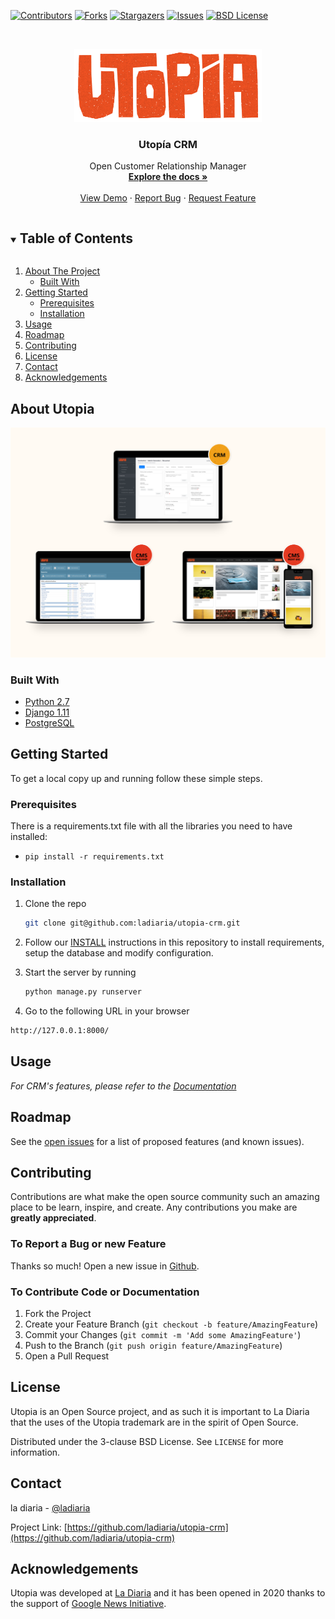 <!-- PROJECT SHIELDS -->
[![Contributors][contributors-shield]][contributors-url]
[![Forks][forks-shield]][forks-url]
[![Stargazers][stars-shield]][stars-url]
[![Issues][issues-shield]][issues-url]
[![BSD License][license-shield]][license-url]




<!-- PROJECT LOGO -->
<br />
<p align="center">
  <a href="https://github.com/ladiaria/utopia-crm">
    <img src="static/img/logo-utopia.png" alt="Logo">
  </a>

  <h3 align="center">Utopía CRM</h3>

  <p align="center">
    Open Customer Relationship Manager
    <br />
    <a href="https://github.com/ladiaria/utopia-crm"><strong>Explore the docs »</strong></a>
    <br />
    <br />
    <a href="https://github.com/ladiaria/utopia-crm">View Demo</a>
    ·
    <a href="https://github.com/ladiaria/utopia-crm/issues">Report Bug</a>
    ·
    <a href="https://github.com/ladiaria/utopia-crm/issues">Request Feature</a>
  </p>
</p>



<!-- TABLE OF CONTENTS -->
<details open="open">
  <summary><h2 style="display: inline-block">Table of Contents</h2></summary>
  <ol>
    <li>
      <a href="#about-the-project">About The Project</a>
      <ul>
        <li><a href="#built-with">Built With</a></li>
      </ul>
    </li>
    <li>
      <a href="#getting-started">Getting Started</a>
      <ul>
        <li><a href="#prerequisites">Prerequisites</a></li>
        <li><a href="#installation">Installation</a></li>
      </ul>
    </li>
    <li><a href="#usage">Usage</a></li>
    <li><a href="#roadmap">Roadmap</a></li>
    <li><a href="#contributing">Contributing</a></li>
    <li><a href="#license">License</a></li>
    <li><a href="#contact">Contact</a></li>
    <li><a href="#acknowledgements">Acknowledgements</a></li>
  </ol>
</details>



<!-- ABOUT THE PROJECT -->
## About Utopia

[![Utopía is an open source platform for community based newsrooms to manage their subscriptions](utopia-screenshot.png)](https://utopia.ladiaria.com.uy)


### Built With

* [Python 2.7](https://www.python.org/)
* [Django 1.11](https://www.djangoproject.com/)
* [PostgreSQL](https://www.postgresql.org/)

<!-- GETTING STARTED -->
## Getting Started

To get a local copy up and running follow these simple steps.

### Prerequisites

There is a requirements.txt file with all the libraries you need to have installed:

* ``pip install -r requirements.txt``

### Installation

1. Clone the repo
   ```sh
   git clone git@github.com:ladiaria/utopia-crm.git
   ```
2. Follow our [INSTALL](INSTALL) instructions in this repository to install requirements, setup the database and modify configuration.

3. Start the server by running
   ```sh
   python manage.py runserver
   ```

4. Go to the following URL in your browser

  ```sh
  http://127.0.0.1:8000/
  ```

<!-- USAGE EXAMPLES -->
## Usage

_For CRM's features, please refer to the [Documentation](docs/en/FEATURES.md)_


<!-- ROADMAP -->
## Roadmap

See the [open issues](https://github.com/ladiaria/utopia-crm/issues) for a list of proposed features (and known issues).


<!-- CONTRIBUTING -->
## Contributing

Contributions are what make the open source community such an amazing place to be learn, inspire, and create. Any contributions you make are **greatly appreciated**.

### To Report a Bug or new Feature

Thanks so much! Open a new issue in [Github](https://github.com/ladiaria/utopia-crm/issues/new/choose).

### To Contribute Code or Documentation

1. Fork the Project
2. Create your Feature Branch (`git checkout -b feature/AmazingFeature`)
3. Commit your Changes (`git commit -m 'Add some AmazingFeature'`)
4. Push to the Branch (`git push origin feature/AmazingFeature`)
5. Open a Pull Request

<!-- LICENSE -->
## License

Utopia is an Open Source project, and as such it is important to La Diaria that the uses of the Utopia trademark are in the spirit of Open Source.

Distributed under the 3-clause BSD License. See `LICENSE` for more information.


<!-- CONTACT -->
## Contact

la diaria - [@ladiaria](https://twitter.com/ladiaria)

Project Link: [https://github.com/ladiaria/utopia-crm](https://github.com/ladiaria/utopia-crm)


<!-- ACKNOWLEDGEMENTS -->
## Acknowledgements

Utopia was developed at [La Diaria](https://ladiaria.com.uy) and it has been opened in 2020 thanks to the support of [Google News Initiative](https://newsinitiative.withgoogle.com/).



<!-- MARKDOWN LINKS & IMAGES -->
<!-- https://www.markdownguide.org/basic-syntax/#reference-style-links -->
[contributors-shield]: https://img.shields.io/github/contributors/ladiaria/utopia-crm.svg?style=for-the-badge
[contributors-url]: https://github.com/ladiaria/utopia-crm/graphs/contributors
[forks-shield]: https://img.shields.io/github/forks/ladiaria/utopia-crm.svg?style=for-the-badge
[forks-url]: https://github.com/ladiaria/utopia-crm/network/members
[stars-shield]: https://img.shields.io/github/stars/ladiaria/utopia-crm.svg?style=for-the-badge
[stars-url]: https://github.com/ladiaria/utopia-crm/stargazers
[issues-shield]: https://img.shields.io/github/issues/ladiaria/utopia-crm.svg?style=for-the-badge
[issues-url]: https://github.com/ladiaria/utopia-crm/issues
[license-shield]: https://img.shields.io/github/license/ladiaria/utopia-crm.svg?style=for-the-badge
[license-url]: https://github.com/ladiaria/utopia-crm/blob/master/LICENSE
[linkedin-shield]: https://img.shields.io/badge/-LinkedIn-black.svg?style=for-the-badge&logo=linkedin&colorB=555
[linkedin-url]: https://ladiaria.com.uy

